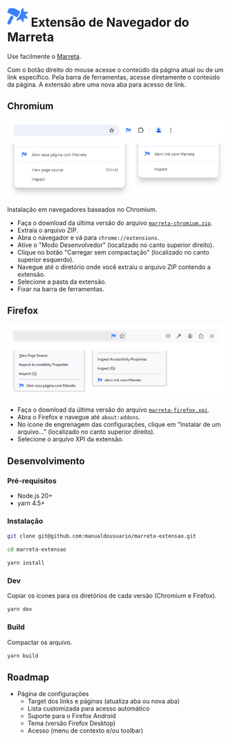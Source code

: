 # ![Ícone do Marreta](./icons/icon48.png "Ícone do Marreta") Extensão de Navegador do Marreta

Use facilmente o [Marreta](https://marreta.pcdomanual.com/).

Com o botão direito do mouse acesse o conteúdo da página atual ou de um link específico. Pela barra de ferramentas, acesse diretamente o conteúdo da página. A extensão abre uma nova aba para acesso de link.

## Chromium

![Chromium](./readme-assets/chromium.jpg "Chromium")

Instalação em navegadores baseados no Chromium.

- Faça o download da última versão do arquivo [`marreta-chromium.zip`](https://github.com/manualdousuario/marreta-extensao/releases).
- Extraia o arquivo ZIP.
- Abra o navegador e vá para `chrome://extensions`.
- Ative o "Modo Desenvolvedor" (localizado no canto superior direito).
- Clique no botão "Carregar sem compactação" (localizado no canto superior esquerdo).
- Navegue até o diretório onde você extraiu o arquivo ZIP contendo a extensão.
- Selecione a pasta da extensão.
- Fixar na barra de ferramentas.

## Firefox

![Firefox](./readme-assets/firefox.jpg "Firefox")

- Faça o download da última versão do arquivo [`marreta-firefox.xpi`](https://github.com/manualdousuario/marreta-extensao/releases).
- Abra o Firefox e navegue até `about:addons`.
- No ícone de engrenagem das configurações, clique em "Instalar de um arquivo..." (localizado no canto superior direito).
- Selecione o arquivo XPI da extensão.

## Desenvolvimento

### Pré-requisitos

- Node.js 20+
- yarn 4.5+

### Instalação

```bash
git clone git@github.com:manualdousuario/marreta-extensao.git
```

```bash
cd marreta-extensao
```

```bash
yarn install
```

### Dev

Copiar os ícones para os diretórios de cada versão (Chromium e Firefox).

```bash
yarn dev
```

### Build

Compactar os arquivo.

```bash
yarn build
```

## Roadmap

- Página de configurações
    - Target dos links e páginas (atualiza aba ou nova aba)
    - Lista customizada para acesso automático
    - Suporte para o Firefox Android
    - Tema (versão Firefox Desktop)
    - Acesso (menu de contexto e/ou toolbar)
